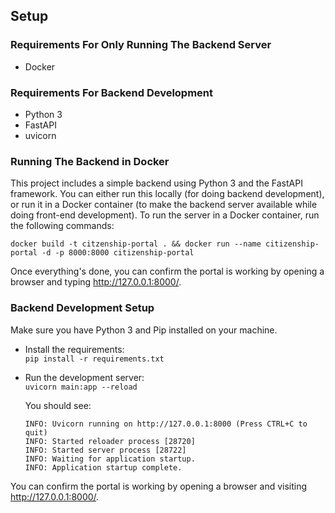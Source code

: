 ## Setup

### Requirements For Only Running The Backend Server

- Docker

### Requirements For Backend Development

- Python 3
- FastAPI
- uvicorn

### Running The Backend in Docker

This project includes a simple backend using Python 3 and the FastAPI framework. You can either run this locally (for doing backend development), or run it in a Docker container (to make the backend server available while doing front-end development). To run the server in a Docker container, run the following commands:

```
docker build -t citzenship-portal . && docker run --name citizenship-portal -d -p 8000:8000 citizenship-portal
```

Once everything's done, you can confirm the portal is working by opening a browser and typing http://127.0.0.1:8000/.

### Backend Development Setup

Make sure you have Python 3 and Pip installed on your machine. 

* Install the requirements:  
`pip install -r requirements.txt`

* Run the development server:  
`uvicorn main:app --reload`  

    You should see:
    ```
    INFO: Uvicorn running on http://127.0.0.1:8000 (Press CTRL+C to quit)
    INFO: Started reloader process [28720]
    INFO: Started server process [28722]
    INFO: Waiting for application startup.
    INFO: Application startup complete.
    ```

You can confirm the portal is working by opening a browser and visiting http://127.0.0.1:8000/.
